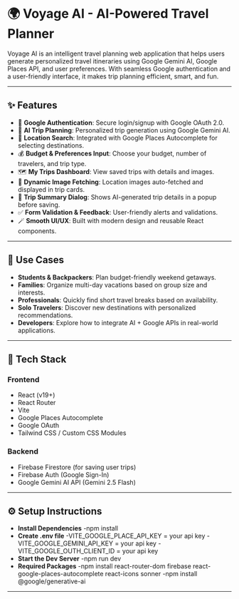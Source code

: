 # 🌍 Voyage AI - AI-Powered Travel Planner

Voyage AI is an intelligent travel planning web application that helps users generate personalized travel itineraries using Google Gemini AI, Google Places API, and user preferences. With seamless Google authentication and a user-friendly interface, it makes trip planning efficient, smart, and fun.

---

## ✨ Features

- 🔐 **Google Authentication**: Secure login/signup with Google OAuth 2.0.
- 🧠 **AI Trip Planning**: Personalized trip generation using Google Gemini AI.
- 📍 **Location Search**: Integrated with Google Places Autocomplete for selecting destinations.
- 💰 **Budget & Preferences Input**: Choose your budget, number of travelers, and trip type.
- 🗺️ **My Trips Dashboard**: View saved trips with details and images.
- 📸 **Dynamic Image Fetching**: Location images auto-fetched and displayed in trip cards.
- 🧾 **Trip Summary Dialog**: Shows AI-generated trip details in a popup before saving.
- ✅ **Form Validation & Feedback**: User-friendly alerts and validations.
- 🪄 **Smooth UI/UX**: Built with modern design and reusable React components.

---

## 💼 Use Cases

- **Students & Backpackers**: Plan budget-friendly weekend getaways.
- **Families**: Organize multi-day vacations based on group size and interests.
- **Professionals**: Quickly find short travel breaks based on availability.
- **Solo Travelers**: Discover new destinations with personalized recommendations.
- **Developers**: Explore how to integrate AI + Google APIs in real-world applications.

---

## 🧰 Tech Stack

### Frontend
- React (v19+)
- React Router
- Vite
- Google Places Autocomplete
- Google OAuth
- Tailwind CSS / Custom CSS Modules

### Backend
- Firebase Firestore (for saving user trips)
- Firebase Auth (Google Sign-In)
- Google Gemini AI API (Gemini 2.5 Flash)

---

## ⚙️ Setup Instructions
- **Install Dependencies**
  -npm install
- **Create .env file**
  -VITE_GOOGLE_PLACE_API_KEY = your api key 
  -VITE_GOOGLE_GEMINI_API_KEY = your api key 
  -VITE_GOOGLE_OUTH_CLIENT_ID = your api key 
- **Start the Dev Server**
  -npm run dev
- **Required Packages**
  -npm install react-router-dom firebase react-google-places-autocomplete react-icons sonner
  -npm install @google/generative-ai

---
   
